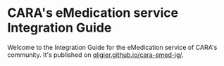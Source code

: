 # CARA's eMedication service Integration Guide

Welcome to the Integration Guide for the eMedication service of CARA's community. It's published on [qligier.github.io/cara-emed-ig/](https://qligier.github.io/cara-emed-ig/).
